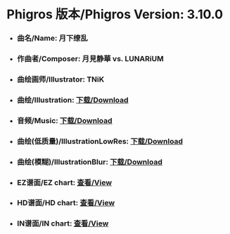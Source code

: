 
# Phigros 版本/Phigros Version:  3.10.0

- ### __曲名/Name:  月下缭乱__

- ### __作曲者/Composer:  月見静華 vs. LUNARiUM__

- ### __曲绘画师/Illustrator:  TNiK__

- ### __曲绘/Illustration:  [下载/Download](https://github.com/Po6647A/WebAssests/releases/download/3.10.0/1035.png)__

- ### __音频/Music:  [下载/Download](https://github.com/Po6647A/WebAssests/releases/download/3.10.0/1691.ogg)__

- ### __曲绘(低质量)/IllustrationLowRes:  [下载/Download](https://github.com/Po6647A/WebAssests/releases/download/3.10.0/1527.png)__

- ### __曲绘(模糊)/IllustrationBlur:  [下载/Download](https://github.com/Po6647A/WebAssests/releases/download/3.10.0/0)__


- ### __EZ谱面/EZ chart:  [查看/View](./EZ.json/index.html)__

- ### __HD谱面/HD chart:  [查看/View](./HD.json/index.html)__

- ### __IN谱面/IN chart:  [查看/View](./IN.json/index.html)__
